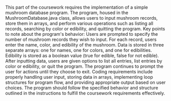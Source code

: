 This part of the coursework requires the implementation of a simple mushroom database program. 
The program, housed in the MushroomDatabase.java class, allows users to input mushroom records, store them in arrays, and perform various operations such as listing all records,
searching by color or edibility, and quitting the program.
Key points to note about the program's behavior:
Users are prompted to specify the number of mushroom records they wish to input.
For each record, users enter the name, color, and edibility of the mushroom.
Data is stored in three separate arrays: one for names, one for colors, and one for edibilities.
Edibility is stored as a boolean value (true for edible, false for not edible).
After inputting data, users are given options to list all entries, list entries by color or edibility, or quit the program.
The program continues to prompt the user for actions until they choose to exit.
Coding requirements include properly handling user input, storing data in arrays, implementing loop structures for program flow, and providing appropriate output based on user choices.
The program should follow the specified behavior and structure outlined in the instructions to fulfill the coursework requirements effectively.
